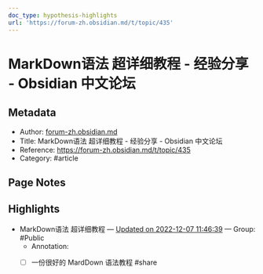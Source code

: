 ```yaml
---
doc_type: hypothesis-highlights
url: 'https://forum-zh.obsidian.md/t/topic/435'
---
```


# MarkDown语法 超详细教程 - 经验分享 - Obsidian 中文论坛

## Metadata
- Author: [forum-zh.obsidian.md]()
- Title: MarkDown语法 超详细教程 - 经验分享 - Obsidian 中文论坛
- Reference: https://forum-zh.obsidian.md/t/topic/435
- Category: #article

## Page Notes
## Highlights
- MarkDown语法 超详细教程 — [Updated on 2022-12-07 11:46:39](https://hyp.is/wXW8PnXhEe2xJD8GmFsknA/forum-zh.obsidian.md/t/topic/435) — Group: #Public
    - Annotation: 
    - [ ] 一份很好的 MardDown 语法教程 #share


